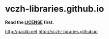 # vczh-libraries.github.io

**Read the [LICENSE](https://github.com/vczh-libraries/vczh-libraries.github.io/blob/master/LICENSE.md) first.**

http://gaclib.net
http://vczh-libraries.github.io
